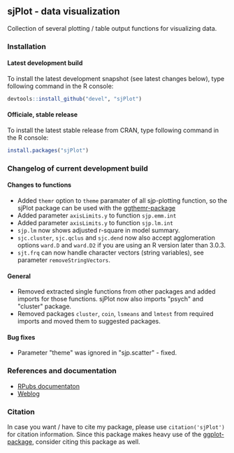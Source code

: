 sjPlot - data visualization
------------------------------------------------------------------------------
Collection of several plotting / table output functions for visualizing data.

### Installation

#### Latest development build

To install the latest development snapshot (see latest changes below), type following command in the R console:

```r
devtools::install_github("devel", "sjPlot")
```

#### Officiale, stable release
To install the latest stable release from CRAN, type following command in the R console:

```r
install.packages("sjPlot")
```

### Changelog of current development build

#### Changes to functions
* Added `themr` option to `theme` paramater of all sjp-plotting function, so the sjPlot package can be used with the [ggthemr-package](https://github.com/cttobin/ggthemr)
* Added parameter `axisLimits.y` to function `sjp.emm.int`
* Added parameter `axisLimits.y` to function `sjp.lm.int`
* `sjp.lm` now shows adjusted r-square in model summary.
* `sjc.cluster`, `sjc.qclus` and `sjc.dend` now also accept agglomeration options `ward.D` and `ward.D2` if you are using an R version later than 3.0.3.
* `sjt.frq` can now handle character vectors (string variables), see parameter `removeStringVectors`.

#### General
* Removed extracted single functions from other packages and added imports for those functions. sjPlot now also imports "psych" and "cluster" package.
* Removed packages `cluster`, `coin`, `lsmeans` and `lmtest` from required imports and moved them to suggested packages.

#### Bug fixes
* Parameter "theme" was ignored in "sjp.scatter" - fixed.


### References and documentation

- [RPubs documentaton](http://rpubs.com/sjPlot/)
- [Weblog](http://strengejacke.wordpress.com/sjplot-r-package/)


### Citation

In case you want / have to cite my package, please use `citation('sjPlot')` for citation information. Since this package makes heavy use of the [ggplot-package](http://cran.r-project.org/web/packages/ggplot2/index.html), consider citing this package as well.
